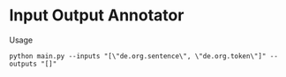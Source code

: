 # Input Output Annotator

Usage
```
python main.py --inputs "[\"de.org.sentence\", \"de.org.token\"]" --outputs "[]"
```